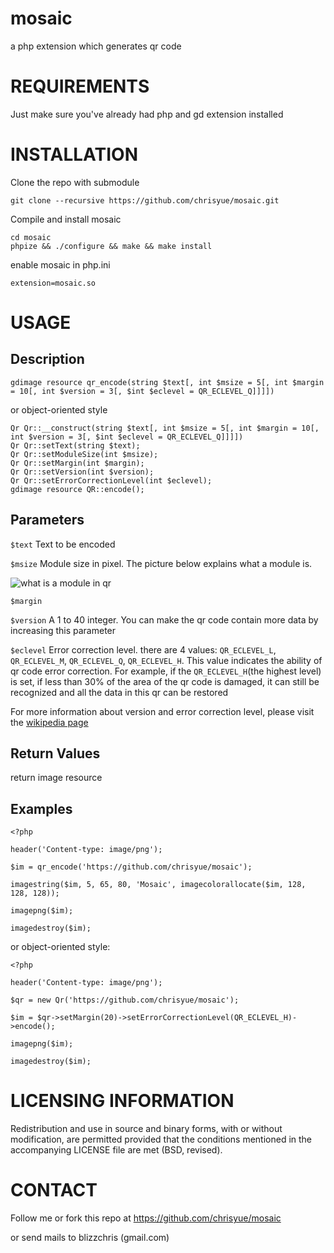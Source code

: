 mosaic
======

a php extension which generates qr code

REQUIREMENTS
============

Just make sure you've already had php and gd extension installed

INSTALLATION
============

Clone the repo with submodule

    git clone --recursive https://github.com/chrisyue/mosaic.git

Compile and install mosaic

    cd mosaic
    phpize && ./configure && make && make install

enable mosaic in php.ini

    extension=mosaic.so

USAGE
=====

Description
----------- 

    gdimage resource qr_encode(string $text[, int $msize = 5[, int $margin = 10[, int $version = 3[, $int $eclevel = QR_ECLEVEL_Q]]]])

or object-oriented style

    Qr Qr::__construct(string $text[, int $msize = 5[, int $margin = 10[, int $version = 3[, $int $eclevel = QR_ECLEVEL_Q]]]])
    Qr Qr::setText(string $text);
    Qr Qr::setModuleSize(int $msize);
    Qr Qr::setMargin(int $margin);
    Qr Qr::setVersion(int $version);
    Qr Qr::setErrorCorrectionLevel(int $eclevel);
    gdimage resource QR::encode();

Parameters
----------

`$text` Text to be encoded

`$msize` Module size in pixel. The picture below explains what a module is.

![what is a module in qr](http://www.qrcode.com/en/images-e/prtdot4.gif)

`$margin`

`$version` A 1 to 40 integer. You can make the qr code contain more data by increasing this parameter

`$eclevel` Error correction level. there are 4 values: `QR_ECLEVEL_L`, `QR_ECLEVEL_M`, `QR_ECLEVEL_Q`, `QR_ECLEVEL_H`.
This value indicates the ability of qr code error correction.
For example, if the `QR_ECLEVEL_H`(the highest level) is set, 
if less than 30% of the area of the qr code is damaged,
it can still be recognized and all the data in this qr can be restored

For more information about version and error correction level, please visit the
[wikipedia page](http://en.wikipedia.org/wiki/QR_code#Error_correction#Storage)

Return Values
-------------

return image resource

Examples
--------

    <?php

    header('Content-type: image/png');

    $im = qr_encode('https://github.com/chrisyue/mosaic');

    imagestring($im, 5, 65, 80, 'Mosaic', imagecolorallocate($im, 128, 128, 128));

    imagepng($im);

    imagedestroy($im);

or object-oriented style:

    <?php

    header('Content-type: image/png');

    $qr = new Qr('https://github.com/chrisyue/mosaic');

    $im = $qr->setMargin(20)->setErrorCorrectionLevel(QR_ECLEVEL_H)->encode();

    imagepng($im);

    imagedestroy($im);

LICENSING INFORMATION
=====================

Redistribution and use in source and binary forms, with or without
modification, are permitted provided that the conditions mentioned
in the accompanying LICENSE file are met (BSD, revised).          

CONTACT
=======

Follow me or fork this repo at https://github.com/chrisyue/mosaic

or send mails to blizzchris (gmail.com)
